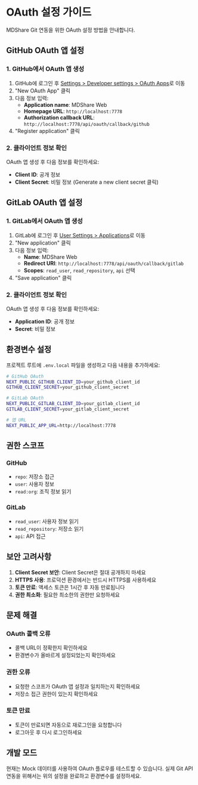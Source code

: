 # OAuth 설정 가이드

MDShare Git 연동을 위한 OAuth 설정 방법을 안내합니다.

## GitHub OAuth 앱 설정

### 1. GitHub에서 OAuth 앱 생성

1. GitHub에 로그인 후 [Settings > Developer settings > OAuth Apps](https://github.com/settings/developers)로 이동
2. "New OAuth App" 클릭
3. 다음 정보 입력:
   - **Application name**: MDShare Web
   - **Homepage URL**: `http://localhost:7778`
   - **Authorization callback URL**: `http://localhost:7778/api/oauth/callback/github`
4. "Register application" 클릭

### 2. 클라이언트 정보 확인

OAuth 앱 생성 후 다음 정보를 확인하세요:
- **Client ID**: 공개 정보
- **Client Secret**: 비밀 정보 (Generate a new client secret 클릭)

## GitLab OAuth 앱 설정

### 1. GitLab에서 OAuth 앱 생성

1. GitLab에 로그인 후 [User Settings > Applications](https://gitlab.com/-/profile/applications)로 이동
2. "New application" 클릭
3. 다음 정보 입력:
   - **Name**: MDShare Web
   - **Redirect URI**: `http://localhost:7778/api/oauth/callback/gitlab`
   - **Scopes**: `read_user`, `read_repository`, `api` 선택
4. "Save application" 클릭

### 2. 클라이언트 정보 확인

OAuth 앱 생성 후 다음 정보를 확인하세요:
- **Application ID**: 공개 정보
- **Secret**: 비밀 정보

## 환경변수 설정

프로젝트 루트에 `.env.local` 파일을 생성하고 다음 내용을 추가하세요:

```bash
# GitHub OAuth
NEXT_PUBLIC_GITHUB_CLIENT_ID=your_github_client_id
GITHUB_CLIENT_SECRET=your_github_client_secret

# GitLab OAuth
NEXT_PUBLIC_GITLAB_CLIENT_ID=your_gitlab_client_id
GITLAB_CLIENT_SECRET=your_gitlab_client_secret

# 앱 URL
NEXT_PUBLIC_APP_URL=http://localhost:7778
```

## 권한 스코프

### GitHub
- `repo`: 저장소 접근
- `user`: 사용자 정보
- `read:org`: 조직 정보 읽기

### GitLab
- `read_user`: 사용자 정보 읽기
- `read_repository`: 저장소 읽기
- `api`: API 접근

## 보안 고려사항

1. **Client Secret 보안**: Client Secret은 절대 공개하지 마세요
2. **HTTPS 사용**: 프로덕션 환경에서는 반드시 HTTPS를 사용하세요
3. **토큰 만료**: 액세스 토큰은 1시간 후 자동 만료됩니다
4. **권한 최소화**: 필요한 최소한의 권한만 요청하세요

## 문제 해결

### OAuth 콜백 오류
- 콜백 URL이 정확한지 확인하세요
- 환경변수가 올바르게 설정되었는지 확인하세요

### 권한 오류
- 요청한 스코프가 OAuth 앱 설정과 일치하는지 확인하세요
- 저장소 접근 권한이 있는지 확인하세요

### 토큰 만료
- 토큰이 만료되면 자동으로 재로그인을 요청합니다
- 로그아웃 후 다시 로그인하세요

## 개발 모드

현재는 Mock 데이터를 사용하여 OAuth 플로우를 테스트할 수 있습니다. 실제 Git API 연동을 위해서는 위의 설정을 완료하고 환경변수를 설정하세요.
